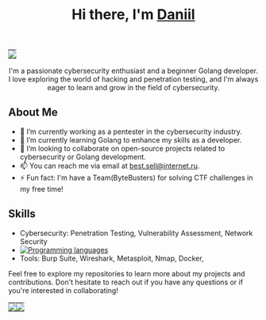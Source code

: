 <h1 align="center">Hi there, I'm <a href="https://tryhackme.com/p/Reesecomrade" target="_blank">Daniil</a></h1>

<p align="center">
  <img src="https://readme-typing-svg.herokuapp.com?color=%23FF0000&lines=Penetration+Tester" /> <img src="https://readme-typing-svg.herokuapp.com?color=%23FF0000&lines=CyberSecurity+Researcher" style="margin-left: -222220px;">
</p>

<table align="center">
  <tr>
    <td style="padding: 0;"><img src="https://github-profile-summary-cards.vercel.app/api/cards/profile-details?username=c0mrade12211&theme=solarized_dark" style="display: block;"></td>
  </tr>
</table>

<p align="center">
  I'm a passionate cybersecurity enthusiast and a beginner Golang developer. I love exploring the world of hacking and penetration testing, and I'm always eager to learn and grow in the field of cybersecurity.
</p>

## About Me

- 🔭 I’m currently working as a pentester in the cybersecurity industry.
- 🌱 I’m currently learning Golang to enhance my skills as a developer.
- 👯 I’m looking to collaborate on open-source projects related to cybersecurity or Golang development.
- 📫 You can reach me via email at [best.sell@internet.ru](mailto:best.sell@internet.ru).
- ⚡ Fun fact: I'm have a Team(ByteBusters) for solving CTF challenges in my free time!

## Skills

- Cybersecurity: Penetration Testing, Vulnerability Assessment, Network Security  
- [![Programming languages](https://skillicons.dev/icons?i=golang,cpp,python,powershell,postgresql)](https://skillicons.dev)
- Tools: Burp Suite, Wireshark, Metasploit, Nmap, Docker, 


Feel free to explore my repositories to learn more about my projects and contributions. Don't hesitate to reach out if you have any questions or if you're interested in collaborating!



<table style="border-collapse: collapse;">
  <tr>
    <td style="padding: 0; display: inline-block;"><img src="https://github-profile-summary-cards.vercel.app/api/cards/stats?username=c0mrade12211&theme=solarized_dark" style="display: block;"></td>
    <td style="padding: 0; display: inline-block;"><img src="https://github-profile-summary-cards.vercel.app/api/cards/repos-per-language?username=c0mrade12211&theme=solarized_dark" style="display: block;"></td>
  </tr>
</table>
